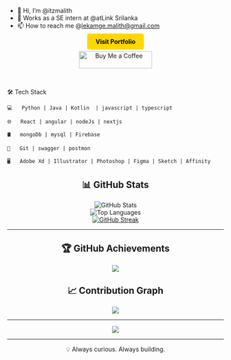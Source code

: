 - 👋 Hi, I’m @itzmalith
- 🌱 Works as a SE intern at @atLink Srilanka
- 📫 How to reach me @lekamge.malith@gmail.com

<div style="text-align: center;">
    <p><a href="https://malithlk.netlify.app/" target="_blank" style="background-color: #FFD700; color: #000; padding: 10px 20px; text-decoration: none; border-radius: 5px; font-weight: bold;">Visit Portfolio</a></p>
</div>


<div style="text-align: center;">
    <p><a href="https://www.buymeacoffee.com/itzmalith"> 
        <img src="https://cdn.buymeacoffee.com/buttons/v2/default-yellow.png" height="40" width="170" alt="Buy Me a Coffee">
    </a></p>
</div>

<br>


🛠 Tech Stack

    💻   Python | Java | Kotlin  | javascript | typescript 
    
    🌐   React | angular | nodeJs | nextjs 
    
    🛢   mongoDb | mysql | Firebase
    
    🔧   Git | swagger | postmon 
    
    🖥   Adobe Xd | Illustrator | Photoshop | Figma | Sketch | Affinity 


## <div align="center">📊 GitHub Stats</div>
<div align="center">

![GitHub Stats](https://github-readme-stats.vercel.app/api?username=itzmalith&show_icons=true&theme=tokyonight&hide_border=true&include_all_commits=true)  
![Top Languages](https://github-readme-stats.vercel.app/api/top-langs/?username=itzmalith&layout=compact&theme=tokyonight&hide_border=true)  
[![GitHub Streak](https://github-readme-streak-stats.herokuapp.com/?user=itzmalith&theme=tokyonight&hide_border=true)](https://git.io/streak-stats)

</div>

---

## <div align="center">🏆 GitHub Achievements</div>
<p align="center">
  <img src="https://github-profile-trophy.vercel.app/?username=itzmalith&theme=algolia&no-frame=true&row=1&column=7" />
</p>

## <div align="center">📈 Contribution Graph</div>
<p align="center">
  <img src="https://github-readme-activity-graph.vercel.app/graph?username=itzmalith&theme=dracula&hide_border=true" />
</p>

---



<p align="center">
  <a href="https://drive.google.com/file/d/1h36CdPAIX1bBgfBClw0cNqvgJgIKNj44/view?usp=sharing" target="_blank">
    <img src="https://img.shields.io/badge/View%20My%20CV-%23007ACC?style=for-the-badge&logo=readthedocs&logoColor=white"/>
  </a>
</p>

---

<div align="center">
💡 Always curious. Always building.
</div>
